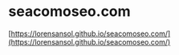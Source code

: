 # seacomoseo.com

[https://lorensansol.github.io/seacomoseo.com/](https://lorensansol.github.io/seacomoseo.com/)
